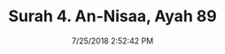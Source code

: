 ---
title       : "Surah 4. An-Nisaa, Ayah 89"
date        : 7/25/2018 2:52:42 PM
draft       : false
type        : "quran"
layout      : "compare"
BookCode    : "CMP"
SurahNumber : "4"
AyahNumber  : "89"
TotalAyah   : "176"
---